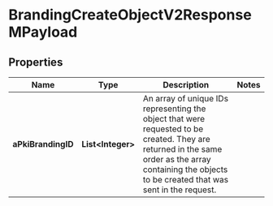 

# BrandingCreateObjectV2ResponseMPayload

## Properties

Name | Type | Description | Notes
------------ | ------------- | ------------- | -------------
**aPkiBrandingID** | **List&lt;Integer&gt;** | An array of unique IDs representing the object that were requested to be created.  They are returned in the same order as the array containing the objects to be created that was sent in the request. | 




